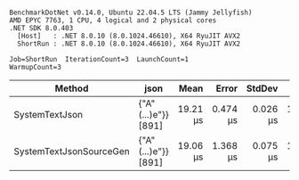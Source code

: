 ```

BenchmarkDotNet v0.14.0, Ubuntu 22.04.5 LTS (Jammy Jellyfish)
AMD EPYC 7763, 1 CPU, 4 logical and 2 physical cores
.NET SDK 8.0.403
  [Host]   : .NET 8.0.10 (8.0.1024.46610), X64 RyuJIT AVX2
  ShortRun : .NET 8.0.10 (8.0.1024.46610), X64 RyuJIT AVX2

Job=ShortRun  IterationCount=3  LaunchCount=1  
WarmupCount=3  

```
| Method                  | json                | Mean     | Error    | StdDev   | Min      | Max      | Gen0   | Allocated |
|------------------------ |-------------------- |---------:|---------:|---------:|---------:|---------:|-------:|----------:|
| SystemTextJson          | {&quot;A&quot;(...)e&quot;}} [891] | 19.21 μs | 0.474 μs | 0.026 μs | 19.19 μs | 19.24 μs | 0.0305 |   3.22 KB |
| SystemTextJsonSourceGen | {&quot;A&quot;(...)e&quot;}} [891] | 19.06 μs | 1.368 μs | 0.075 μs | 18.98 μs | 19.13 μs | 0.0305 |   3.22 KB |
